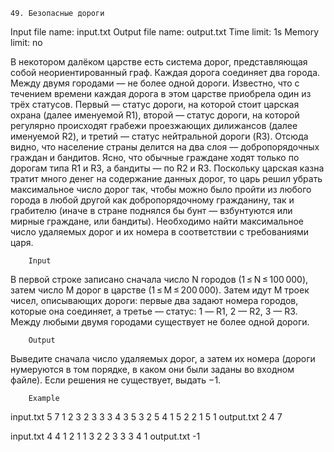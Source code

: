     49. Безопасные дороги
    
Input file name: input.txt
Output file name: output.txt
Time limit: 1s
Memory limit: no

В некотором далёком царстве есть система дорог, представляющая собой неориентированный граф. Каждая дорога соединяет два города. Между двумя городами — не более одной дороги. Известно, что с течением времени каждая дорога в этом царстве приобрела один из трёх статусов. Первый — статус дороги, на которой стоит царская охрана (далее именуемой R1), второй — статус дороги, на которой регулярно происходят грабежи проезжающих дилижансов (далее именуемой R2), и третий — статус нейтральной дороги (R3). Отсюда видно, что население страны делится на два слоя — добропорядочных граждан и бандитов. Ясно, что обычные граждане ходят только по дорогам типа R1 и R3, а бандиты — по R2 и R3. Поскольку царская казна тратит много денег на содержание данных дорог, то царь решил убрать максимальное число дорог так, чтобы можно было пройти из любого города в любой другой как добропорядочному гражданину, так и грабителю (иначе в стране поднялся бы бунт — взбунтуются или мирные граждане, или бандиты). Необходимо найти максимальное число удаляемых дорог и их номера в соответствии с требованиями царя.

		Input
В первой строке записано сначала число N городов (1 ≤ N ≤ 100 000), затем число M дорог в царстве (1 ≤ M ≤ 200 000).
Затем идут M троек чисел, описывающих дороги: первые два задают номера городов, которые она соединяет, а третье — статус: 1 — R1, 2 — R2, 3 — R3. Между любыми двумя городами существует не более одной дороги.

		Output
Выведите сначала число удаляемых дорог, а затем их номера (дороги нумеруются в том порядке, в каком они были заданы во входном файле). Если решения не существует, выдать −1.

		Example
input.txt
5 7
1 2 3
2 3 3
3 4 3
5 3 2
5 4 1
5 2 2
1 5 1
output.txt 
2
4 7

input.txt
4 4
1 2 1
1 3 2
2 3 3
3 4 1
output.txt 
-1
